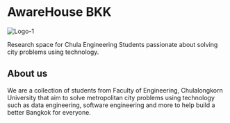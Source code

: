 # AwareHouse BKK

![Logo-1](https://github.com/user-attachments/assets/84371f26-c9fe-41b9-8269-cd0603cd5037)

Research space for Chula Engineering Students passionate about solving city problems using technology.

## About us

We are a collection of students from Faculty of Engineering, Chulalongkorn University that aim to solve metropolitan city problems using technology such as data engineering, software engineering and more to help build a better Bangkok for everyone.
